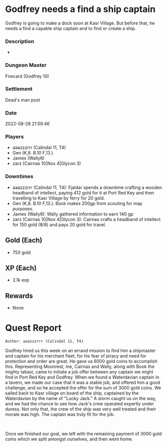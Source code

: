 # Godfrey needs a find a ship captain
Godfrey is going to make a dock soon at Kasr Village. But before that, he needs a find a capable ship captain and to find or create a ship.
### Description
-
### Dungeon Master
Firecard (Godfrey 10)
### Settlement
Dead's man post
### Date
2022-08-28 21:59:46
### Players
* aaazzzrrr (Calindal 11, T4)
* Gen (K,8. B.10 F,13.)
* James (Wally6)
* zarz (Cairnas 10|Nox 4|Glycon 3)
### Downtimes
* aaazzzrrr (Calindal 11, T4): Fjaldar spends a downtime crafting a wooden headband of intellect, paying 412 gold for it at Port Red Key and then travelling to Kasr Village by ferry for 20 gold.
* Gen (K,8. B.10 F,13.): Book makes 200gp from scouting for map purposes.
* James (Wally6): Wally gathered information to earn 140 gp
* zarz (Cairnas 10|Nox 4|Glycon 3): Cairnas crafts a headband of intellect for 150 gold (8/8) and pays 20 gold for travel.
## Gold (Each)
* 750 gold
## XP (Each)
* 2.1k exp
## Rewards
* None
# Quest Report
`Author: aaazzzrrr (Calindal 11, T4)`


Godfrey hired us this week on an errand mission to find him a shipmaster and captain for his merchant fleet, for his fear of piracy and need for protection and order are great. He gave us 6000 gold coins to accomplish this. Representing Moonrest, me, Cairnas and Wally, along with Book the mighty tabaxi, came to initiate a job offer between any captain we might find in Port Red Key and Godfrey. When we found a Waterdavian captain in a tavern, we made our case that it was a stable job, and offered him a good challenge, and so he accepted the offer for the sum of 3000 gold coins. We sailed back to Kasr village on board of the ship, captained by the Waterdavian by the name of "Lucky Jack." A storm caught us on the way, and we had the chance to see how Jack's crew operated expertly under duress. Not only that, the crew of the ship was very well treated and their morale was high. The captain was truly fit for the job.

&nbsp;

Once we finished our goal, we left with the remaining payment of 3000 gold coins which we split amongst ourselves, and then went home.